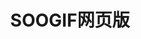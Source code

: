 ﻿---
id: 1239
title: "SOOGIF网页版"
weight: 1239
version: "1.0.0"
updateTime: "2022-09-20T14:58:24"
debName: "http://113.24.212.22:8090/upload/file/app.web.soogif_1.0.0_all.deb"
debSize: "20KB"
command: "xdg-open \"https://www.soogif.com/tool-list\""
compatibility: 3
---
